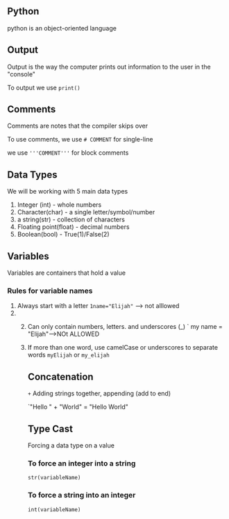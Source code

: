 ## Python
python is an object-oriented language

## Output 
Output is the way the computer prints out information to the user in the "console"

To output we use `print()`

## Comments 
Comments are notes that the compiler skips over

To use comments, we use `# COMMENT` for single-line

we use `'''COMMENT'''` for block comments 

## Data Types

We will be working with 5 main data types

1. Integer (int) - whole numbers
2. Character(char) - a single letter/symbol/number
3. a string(str) - collection of characters
4. Floating point(float) - decimal numbers
5. Boolean(bool) - True(1)/False(2)

## Variables
Variables are containers that hold a value

### Rules for variable names
1. Always start with a letter `1name="Elijah"` --> not alllowed
2. 2. Can only contain numbers, letters. and underscores (_) ` my name = "Elijah"-->NOt ALLOWED
   3. If more than one word, use camelCase or underscores to separate words
      `myElijah` or `my_elijah`

      ## Concatenation
      `+` Adding strings together, appending (add to end)

      `"Hello " + "World" = "Hello World"

      ## Type Cast
      Forcing a data type on a value

      ### To force an integer into a string
      `str(variableName)`

      ### To force a string into an integer
      `int(variableName)`